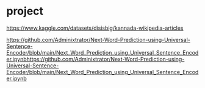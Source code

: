 # project
https://www.kaggle.com/datasets/disisbig/kannada-wikipedia-articles


https://github.com/Adminixtrator/Next-Word-Prediction-using-Universal-Sentence-Encoder/blob/main/Next_Word_Prediction_using_Universal_Sentence_Encoder.ipynbhttps://github.com/Adminixtrator/Next-Word-Prediction-using-Universal-Sentence-Encoder/blob/main/Next_Word_Prediction_using_Universal_Sentence_Encoder.ipynb

